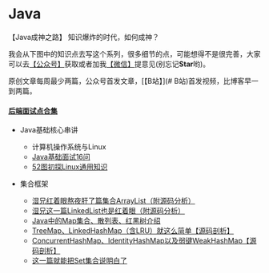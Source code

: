 # Java
【Java成神之路】 知识爆炸的时代，如何成神？


我会从下图中的知识点去写这个系列，很多细节的点，可能想得不是很完善，大家可以去[【公众号】](https://mp.weixin.qq.com/s/9LJ-Mn3J_G2oVOkFuwgGww)获取或者加我[【微信】](#微信)提意见(别忘记**Star**哟)。



原创文章每周最少两篇，公众号首发文章，[【B站】](# B站)首发视频，比博客早一到两篇。



#### [后端面试点合集](https://mp.weixin.qq.com/s/gBr3UfC1HRcw4U-ZMmtRaQ) 




- Java基础核心串讲

  - 计算机操作系统与Linux
  - [Java基础面试16问](https://mp.weixin.qq.com/s/-xFSHf7Gz3FUcafTJUIGWQ)
  - [52图初探Linux通用知识](https://mp.weixin.qq.com/s/dP8AJbvGgvYIXDy3zeXCRg)


- 集合框架

  - [湿兄红着眼熬夜肝了篇集合ArrayList（附源码分析）](https://mp.weixin.qq.com/s/G8a9HSLC-VStpLjBzinRmA)
  - [湿兄这一篇LinkedList也是红着眼（附源码分析）](https://mp.weixin.qq.com/s/9VDxaVfBOBZwfophwMcWjg)
  - [Java中的Map集合、散列表、红黑树介绍](https://mp.weixin.qq.com/s/feurEh9sqwGtTGJwXRnl2A)
  - [TreeMap、LinkedHashMap（含LRU）就这么简单【源码剖析】](https://mp.weixin.qq.com/s/Za15uL3SGsdSWuy1WJdFfA)
  - [ConcurrentHashMap、IdentityHashMap以及弱键WeakHashMap【源码剖析】](https://mp.weixin.qq.com/s/cJvl-8W_QGNPovGShx32OA)
  - [这一篇就能把Set集合说明白了](https://mp.weixin.qq.com/s/KU_YtFuY-271Aev98qn8eg)
  
  
  
  
  
  
  
  
  
  

